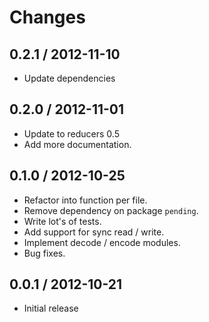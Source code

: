 # Changes

## 0.2.1 / 2012-11-10

  - Update dependencies

## 0.2.0 / 2012-11-01

  - Update to reducers 0.5
  - Add more documentation.

## 0.1.0 / 2012-10-25

  - Refactor into function per file.
  - Remove dependency on package `pending`.
  - Write lot's of tests.
  - Add support for sync read / write.
  - Implement decode / encode modules.
  - Bug fixes.

## 0.0.1 / 2012-10-21

  - Initial release
